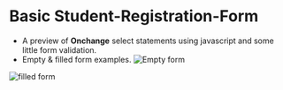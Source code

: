 #  Basic Student-Registration-Form
 * A preview of **Onchange** select statements using javascript and some little form validation.
 * Empty & filled form examples.
 ![Empty form](https://user-images.githubusercontent.com/40341693/89714917-9c68c100-d9aa-11ea-8535-3bb9970ca7e1.png)
 
 ![filled form](https://user-images.githubusercontent.com/40341693/89714733-8e667080-d9a9-11ea-8113-d072f944956c.png)
 
 
